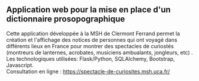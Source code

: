 ## Application web pour la mise en place d'un dictionnaire prosopographique
Cette application développée à la MSH de Clermont Ferrand permet la création et l'affichage des notices de personnes qui ont voyagé dans différents lieux en France pour montrer des spectacles de curiostés (montreurs de lanternes, acrobates, musiciens ambualants, jongleurs, etc) .  
Les technologiques utilisées: Flask/Python, SQLAlchemy, Bootstrap, Javascript. <br>
Consultation en ligne : https://spectacle-de-curiosites.msh.uca.fr/
